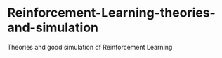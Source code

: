 # Reinforcement-Learning-theories-and-simulation
Theories and good simulation of Reinforcement Learning
